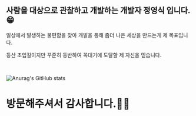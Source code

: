 <h2>사람을 대상으로 관찰하고 개발하는 개발자 정영식 입니다.😁</h2>

<p>일상에서 발생하는 불편함을 찾아 개발을 통해 좀더 나은 세상을 만드는게 제 목표입니다.</p>
<p>등산 초입길이지만 꾸준히 등반하여 꼭대기에 도달할 제 자신을 믿습니다.</p>
<br>

![Anurag's GitHub stats](https://github-readme-stats.vercel.app/api?username=JungYoungSick&show_icons=true&theme=slateorange)

<h1>방문해주셔서 감사합니다.🙋🏻</h1>
